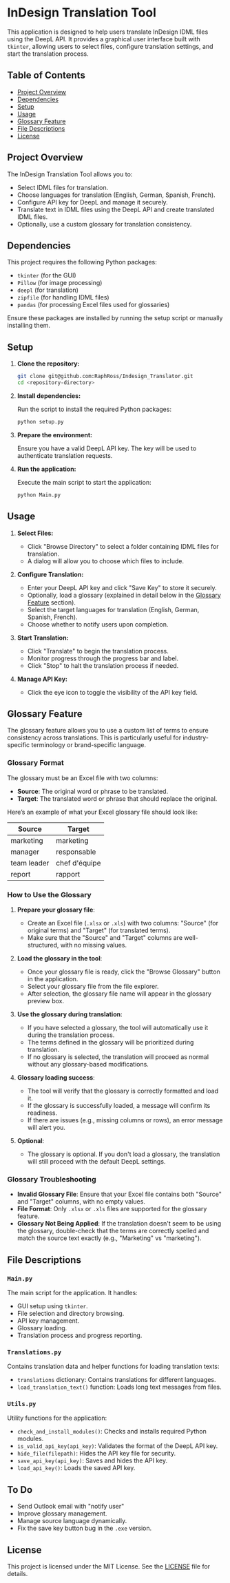 # InDesign Translation Tool

This application is designed to help users translate InDesign IDML files using the DeepL API. It provides a graphical user interface built with `tkinter`, allowing users to select files, configure translation settings, and start the translation process.

## Table of Contents
- [Project Overview](#project-overview)
- [Dependencies](#dependencies)
- [Setup](#setup)
- [Usage](#usage)
- [Glossary Feature](#glossary-feature)
- [File Descriptions](#file-descriptions)
- [License](#license)

## Project Overview

The InDesign Translation Tool allows you to:
- Select IDML files for translation.
- Choose languages for translation (English, German, Spanish, French).
- Configure API key for DeepL and manage it securely.
- Translate text in IDML files using the DeepL API and create translated IDML files.
- Optionally, use a custom glossary for translation consistency.

## Dependencies

This project requires the following Python packages:
- `tkinter` (for the GUI)
- `Pillow` (for image processing)
- `deepl` (for translation)
- `zipfile` (for handling IDML files)
- `pandas` (for processing Excel files used for glossaries)

Ensure these packages are installed by running the setup script or manually installing them.

## Setup

1. **Clone the repository:**

    ```bash
    git clone git@github.com:RaphRoss/Indesign_Translator.git
    cd <repository-directory>
    ```

2. **Install dependencies:**

    Run the script to install the required Python packages:

    ```bash
    python setup.py
    ```

3. **Prepare the environment:**

    Ensure you have a valid DeepL API key. The key will be used to authenticate translation requests.

4. **Run the application:**

    Execute the main script to start the application:

    ```bash
    python Main.py
    ```

## Usage

1. **Select Files:**
   - Click "Browse Directory" to select a folder containing IDML files for translation.
   - A dialog will allow you to choose which files to include.

2. **Configure Translation:**
   - Enter your DeepL API key and click "Save Key" to store it securely.
   - Optionally, load a glossary (explained in detail below in the [Glossary Feature](#glossary-feature) section).
   - Select the target languages for translation (English, German, Spanish, French).
   - Choose whether to notify users upon completion.

3. **Start Translation:**
   - Click "Translate" to begin the translation process.
   - Monitor progress through the progress bar and label.
   - Click "Stop" to halt the translation process if needed.

4. **Manage API Key:**
   - Click the eye icon to toggle the visibility of the API key field.

## Glossary Feature

The glossary feature allows you to use a custom list of terms to ensure consistency across translations. This is particularly useful for industry-specific terminology or brand-specific language.

### Glossary Format

The glossary must be an Excel file with two columns:
- **Source**: The original word or phrase to be translated.
- **Target**: The translated word or phrase that should replace the original.

Here’s an example of what your Excel glossary file should look like:

| Source       | Target      |
|--------------|-------------|
| marketing    | marketing   |
| manager      | responsable |
| team leader  | chef d'équipe |
| report       | rapport     |

### How to Use the Glossary

1. **Prepare your glossary file**:
   - Create an Excel file (`.xlsx` or `.xls`) with two columns: "Source" (for original terms) and "Target" (for translated terms).
   - Make sure that the "Source" and "Target" columns are well-structured, with no missing values.

2. **Load the glossary in the tool**:
   - Once your glossary file is ready, click the "Browse Glossary" button in the application.
   - Select your glossary file from the file explorer.
   - After selection, the glossary file name will appear in the glossary preview box.

3. **Use the glossary during translation**:
   - If you have selected a glossary, the tool will automatically use it during the translation process.
   - The terms defined in the glossary will be prioritized during translation.
   - If no glossary is selected, the translation will proceed as normal without any glossary-based modifications.

4. **Glossary loading success**:
   - The tool will verify that the glossary is correctly formatted and load it.
   - If the glossary is successfully loaded, a message will confirm its readiness.
   - If there are issues (e.g., missing columns or rows), an error message will alert you.

5. **Optional**:
   - The glossary is optional. If you don't load a glossary, the translation will still proceed with the default DeepL settings.

### Glossary Troubleshooting

- **Invalid Glossary File**: Ensure that your Excel file contains both "Source" and "Target" columns, with no empty values.
- **File Format**: Only `.xlsx` or `.xls` files are supported for the glossary feature.
- **Glossary Not Being Applied**: If the translation doesn't seem to be using the glossary, double-check that the terms are correctly spelled and match the source text exactly (e.g., "Marketing" vs "marketing").

## File Descriptions

### `Main.py`

The main script for the application. It handles:
- GUI setup using `tkinter`.
- File selection and directory browsing.
- API key management.
- Glossary loading.
- Translation process and progress reporting.

### `Translations.py`

Contains translation data and helper functions for loading translation texts:
- `translations` dictionary: Contains translations for different languages.
- `load_translation_text()` function: Loads long text messages from files.

### `Utils.py`

Utility functions for the application:
- `check_and_install_modules()`: Checks and installs required Python modules.
- `is_valid_api_key(api_key)`: Validates the format of the DeepL API key.
- `hide_file(filepath)`: Hides the API key file for security.
- `save_api_key(api_key)`: Saves and hides the API key.
- `load_api_key()`: Loads the saved API key.

## To Do
- Send Outlook email with "notify user"
- Improve glossary management.
- Manage source language dynamically.
- Fix the save key button bug in the `.exe` version.

## License

This project is licensed under the MIT License. See the [LICENSE](LICENSE) file for details.
